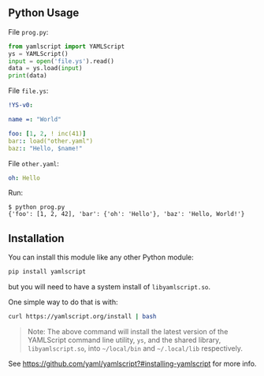 ## Python Usage

File `prog.py`:

```python
from yamlscript import YAMLScript
ys = YAMLScript()
input = open('file.ys').read()
data = ys.load(input)
print(data)
```

File `file.ys`:

```yaml
!YS-v0:

name =: "World"

foo: [1, 2, ! inc(41)]
bar:: load("other.yaml")
baz:: "Hello, $name!"
```

File `other.yaml`:

```yaml
oh: Hello
```

Run:

```text
$ python prog.py
{'foo': [1, 2, 42], 'bar': {'oh': 'Hello'}, 'baz': 'Hello, World!'}
```


## Installation

You can install this module like any other Python module:

```bash
pip install yamlscript
```

but you will need to have a system install of `libyamlscript.so`.

One simple way to do that is with:

```bash
curl https://yamlscript.org/install | bash
```

> Note: The above command will install the latest version of the YAMLScript
command line utility, `ys`, and the shared library, `libyamlscript.so`, into
`~/local/bin` and `~/.local/lib` respectively.

See https://github.com/yaml/yamlscript?#installing-yamlscript for more info.
